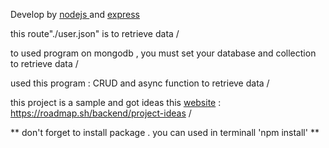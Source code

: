 <!-- Personal Blogging Platform API -->

Develop by 	<ins> nodejs </ins> and 	<ins> express </ins> 

this route"./user.json" is to retrieve data /

to used program on mongodb , you must set your database and collection to retrieve data /

used this program : CRUD and async function to retrieve data /

this project is a sample and got ideas this <ins>website</ins> : https://roadmap.sh/backend/project-ideas /

** don't forget to install package . you can used in terminall 'npm install' ** 
